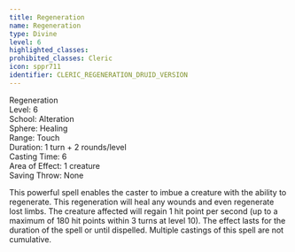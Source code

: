 ```yaml
---
title: Regeneration
name: Regeneration
type: Divine
level: 6
highlighted_classes: 
prohibited_classes: Cleric
icon: sppr711
identifier: CLERIC_REGENERATION_DRUID_VERSION
---
```

Regeneration  
Level: 6  
School: Alteration  
Sphere: Healing  
Range: Touch  
Duration: 1 turn + 2 rounds/level  
Casting Time: 6  
Area of Effect: 1 creature  
Saving Throw: None  
  
This powerful spell enables the caster to imbue a creature with the ability to regenerate. This regeneration will heal any wounds and even regenerate lost limbs. The creature affected will regain 1 hit point per second (up to a maximum of 180 hit points within 3 turns at level 10). The effect lasts for the duration of the spell or until dispelled. Multiple castings of this spell are not cumulative.  
